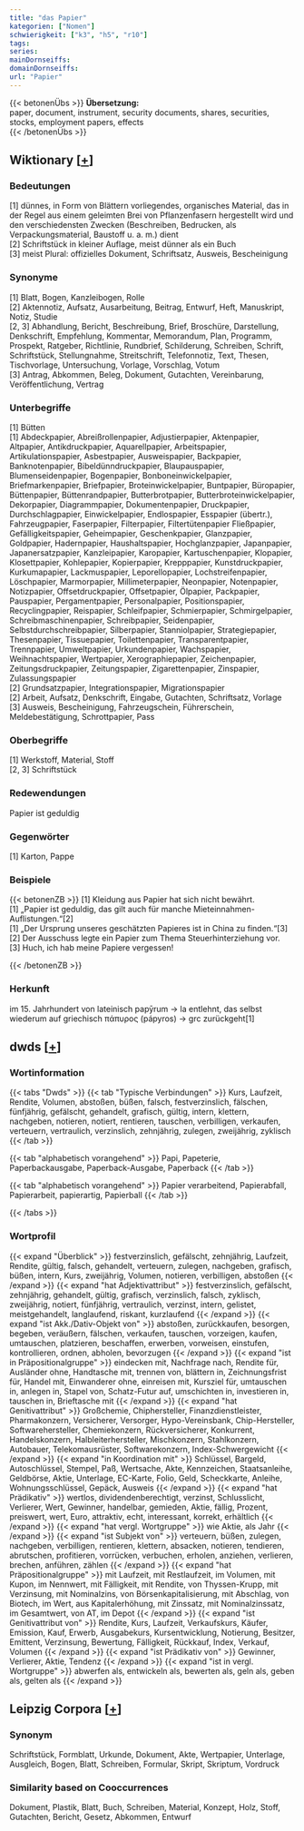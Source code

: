 ```yaml
---
title: "das Papier"
kategorien: ["Nomen"]
schwierigkeit: ["k3", "h5", "r10"]
tags:
series:
mainDornseiffs:
domainDornseiffs:
url: "Papier"
---
```


{{< betonenÜbs >}}
**Übersetzung:**  
paper, document, instrument, security documents, shares, securities, stocks, employment papers, effects  
{{< /betonenÜbs >}}

## Wiktionary [[+](https://de.wiktionary.org/wiki/Papier)]

### Bedeutungen
[1] dünnes, in Form von Blättern vorliegendes, organisches Material, das in der Regel aus einem geleimten Brei von Pflanzenfasern hergestellt wird und den verschiedensten Zwecken (Beschreiben, Bedrucken, als Verpackungsmaterial, Baustoff u. a. m.) dient  
[2] Schriftstück in kleiner Auflage, meist dünner als ein Buch  
[3] meist Plural: offizielles Dokument, Schriftsatz, Ausweis, Bescheinigung  

### Synonyme
[1] Blatt, Bogen, Kanzleibogen, Rolle  
[2] Aktennotiz, Aufsatz, Ausarbeitung, Beitrag, Entwurf, Heft, Manuskript, Notiz, Studie  
[2, 3] Abhandlung, Bericht, Beschreibung, Brief, Broschüre, Darstellung, Denkschrift, Empfehlung, Kommentar, Memorandum, Plan, Programm, Prospekt, Ratgeber, Richtlinie, Rundbrief, Schilderung, Schreiben, Schrift, Schriftstück, Stellungnahme, Streitschrift, Telefonnotiz, Text, Thesen, Tischvorlage, Untersuchung, Vorlage, Vorschlag, Votum  
[3] Antrag, Abkommen, Beleg, Dokument, Gutachten, Vereinbarung, Veröffentlichung, Vertrag  

### Unterbegriffe
[1] Bütten  
[1] Abdeckpapier, Abreißrollenpapier, Adjustierpapier, Aktenpapier, Altpapier, Antikdruckpapier, Aquarellpapier, Arbeitspapier, Artikulationspapier, Asbestpapier, Ausweispapier, Backpapier, Banknotenpapier, Bibeldünndruckpapier, Blaupauspapier, Blumenseidenpapier, Bogenpapier, Bonboneinwickelpapier, Briefmarkenpapier, Briefpapier, Broteinwickelpapier, Buntpapier, Büropapier, Büttenpapier, Büttenrandpapier, Butterbrotpapier, Butterbroteinwickelpapier, Dekorpapier, Diagrammpapier, Dokumentenpapier, Druckpapier, Durchschlagpapier, Einwickelpapier, Endlospapier, Esspapier (übertr.), Fahrzeugpapier, Faserpapier, Filterpapier, Filtertütenpapier Fließpapier, Gefälligkeitspapier, Geheimpapier, Geschenkpapier, Glanzpapier, Goldpapier, Hadernpapier, Haushaltspapier, Hochglanzpapier, Japanpapier, Japanersatzpapier, Kanzleipapier, Karopapier, Kartuschenpapier, Klopapier, Klosettpapier, Kohlepapier, Kopierpapier, Krepppapier, Kunstdruckpapier, Kurkumapapier, Lackmuspapier, Leporellopapier, Lochstreifenpapier, Löschpapier, Marmorpapier, Millimeterpapier, Neonpapier, Notenpapier, Notizpapier, Offsetdruckpapier, Offsetpapier, Ölpapier, Packpapier, Pauspapier, Pergamentpapier, Personalpapier, Positionspapier, Recyclingpapier, Reispapier, Schleifpapier, Schmierpapier, Schmirgelpapier, Schreibmaschinenpapier, Schreibpapier, Seidenpapier, Selbstdurchschreibpapier, Silberpapier, Stanniolpapier, Strategiepapier, Thesenpapier, Tissuepapier, Toilettenpapier, Transparentpapier, Trennpapier, Umweltpapier, Urkundenpapier, Wachspapier, Weihnachtspapier, Wertpapier, Xerographiepapier, Zeichenpapier, Zeitungsdruckpapier, Zeitungspapier, Zigarettenpapier, Zinspapier, Zulassungspapier  
[2] Grundsatzpapier, Integrationspapier, Migrationspapier  
[2] Arbeit, Aufsatz, Denkschrift, Eingabe, Gutachten, Schriftsatz, Vorlage  
[3] Ausweis, Bescheinigung, Fahrzeugschein, Führerschein, Meldebestätigung, Schrottpapier, Pass  

### Oberbegriffe
[1] Werkstoff, Material, Stoff  
[2, 3] Schriftstück  

### Redewendungen
Papier ist geduldig  

### Gegenwörter
[1] Karton, Pappe  

### Beispiele
{{< betonenZB >}}
[1] Kleidung aus Papier hat sich nicht bewährt.  
[1] „Papier ist geduldig, das gilt auch für manche Mieteinnahmen-Auflistungen.“[2]  
[1] „Der Ursprung unseres geschätzten Papieres ist in China zu finden.“[3]  
[2] Der Ausschuss legte ein Papier zum Thema Steuerhinterziehung vor.  
[3] Huch, ich hab meine Papiere vergessen!  

{{< /betonenZB >}}
### Herkunft
im 15. Jahrhundert von lateinisch papȳrum → la entlehnt, das selbst wiederum auf griechisch πάπυρος (pápyros) → grc zurückgeht[1]  



## dwds [[+](https://www.dwds.de/wb/Papier)]

### Wortinformation
{{< tabs "Dwds" >}}
{{< tab "Typische Verbindungen" >}}
Kurs, Laufzeit, Rendite, Volumen, abstoßen, büßen, falsch, festverzinslich, fälschen, fünfjährig, gefälscht, gehandelt, grafisch, gültig, intern, klettern, nachgeben, notieren, notiert, rentieren, tauschen, verbilligen, verkaufen, verteuern, vertraulich, verzinslich, zehnjährig, zulegen, zweijährig, zyklisch
{{< /tab >}}

{{< tab "alphabetisch vorangehend" >}}
Papi, Papeterie, Paperbackausgabe, Paperback-Ausgabe, Paperback
{{< /tab >}}

{{< tab "alphabetisch vorangehend" >}}
Papier verarbeitend, Papierabfall, Papierarbeit, papierartig, Papierball
{{< /tab >}}

{{< /tabs >}}

### Wortprofil
{{< expand "Überblick" >}} festverzinslich, gefälscht, zehnjährig, Laufzeit, Rendite, gültig, falsch, gehandelt, verteuern, zulegen, nachgeben, grafisch, büßen, intern, Kurs, zweijährig, Volumen, notieren, verbilligen, abstoßen {{< /expand >}}
{{< expand "hat Adjektivattribut" >}} festverzinslich, gefälscht, zehnjährig, gehandelt, gültig, grafisch, verzinslich, falsch, zyklisch, zweijährig, notiert, fünfjährig, vertraulich, verzinst, intern, gelistet, meistgehandelt, langlaufend, riskant, kurzlaufend {{< /expand >}}
{{< expand "ist Akk./Dativ-Objekt von" >}} abstoßen, zurückkaufen, besorgen, begeben, veräußern, fälschen, verkaufen, tauschen, vorzeigen, kaufen, umtauschen, platzieren, beschaffen, erwerben, vorweisen, einstufen, kontrollieren, ordnen, abholen, bevorzugen {{< /expand >}}
{{< expand "ist in Präpositionalgruppe" >}} eindecken mit, Nachfrage nach, Rendite für, Ausländer ohne, Handtasche mit, trennen von, blättern in, Zeichnungsfrist für, Handel mit, Einwanderer ohne, einreisen mit, Kursziel für, umtauschen in, anlegen in, Stapel von, Schatz-Futur auf, umschichten in, investieren in, tauschen in, Brieftasche mit {{< /expand >}}
{{< expand "hat Genitivattribut" >}} Großchemie, Chiphersteller, Finanzdienstleister, Pharmakonzern, Versicherer, Versorger, Hypo-Vereinsbank, Chip-Hersteller, Softwarehersteller, Chemiekonzern, Rückversicherer, Konkurrent, Handelskonzern, Halbleiterhersteller, Mischkonzern, Stahlkonzern, Autobauer, Telekomausrüster, Softwarekonzern, Index-Schwergewicht {{< /expand >}}
{{< expand "in Koordination mit" >}} Schlüssel, Bargeld, Autoschlüssel, Stempel, Paß, Wertsache, Akte, Kennzeichen, Staatsanleihe, Geldbörse, Aktie, Unterlage, EC-Karte, Folio, Geld, Scheckkarte, Anleihe, Wohnungsschlüssel, Gepäck, Ausweis {{< /expand >}}
{{< expand "hat Prädikativ" >}} wertlos, dividendenberechtigt, verzinst, Schlusslicht, Verlierer, Wert, Gewinner, handelbar, gemieden, Aktie, fällig, Prozent, preiswert, wert, Euro, attraktiv, echt, interessant, korrekt, erhältlich {{< /expand >}}
{{< expand "hat vergl. Wortgruppe" >}} wie Aktie, als Jahr {{< /expand >}}
{{< expand "ist Subjekt von" >}} verteuern, büßen, zulegen, nachgeben, verbilligen, rentieren, klettern, absacken, notieren, tendieren, abrutschen, profitieren, vorrücken, verbuchen, erholen, anziehen, verlieren, brechen, anführen, zählen {{< /expand >}}
{{< expand "hat Präpositionalgruppe" >}} mit Laufzeit, mit Restlaufzeit, im Volumen, mit Kupon, im Nennwert, mit Fälligkeit, mit Rendite, von Thyssen-Krupp, mit Verzinsung, mit Nominalzins, von Börsenkapitalisierung, mit Abschlag, von Biotech, im Wert, aus Kapitalerhöhung, mit Zinssatz, mit Nominalzinssatz, im Gesamtwert, von AT, im Depot {{< /expand >}}
{{< expand "ist Genitivattribut von" >}} Rendite, Kurs, Laufzeit, Verkaufskurs, Käufer, Emission, Kauf, Erwerb, Ausgabekurs, Kursentwicklung, Notierung, Besitzer, Emittent, Verzinsung, Bewertung, Fälligkeit, Rückkauf, Index, Verkauf, Volumen {{< /expand >}}
{{< expand "ist Prädikativ von" >}} Gewinner, Verlierer, Aktie, Tendenz {{< /expand >}}
{{< expand "ist in vergl. Wortgruppe" >}} abwerfen als, entwickeln als, bewerten als, geln als, geben als, gelten als {{< /expand >}}

## Leipzig Corpora [[+](https://corpora.uni-leipzig.de/en/res?word=Papier&corpusId=deu_newscrawl-public_2018)]


### Synonym
Schriftstück, Formblatt, Urkunde, Dokument, Akte, Wertpapier, Unterlage, Ausgleich, Bogen, Blatt, Schreiben, Formular, Skript, Skriptum, Vordruck


### Similarity based on Cooccurrences
Dokument, Plastik, Blatt, Buch, Schreiben, Material, Konzept, Holz, Stoff, Gutachten, Bericht, Gesetz, Abkommen, Entwurf

